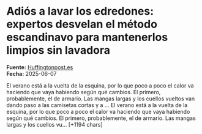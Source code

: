# Adiós a lavar los edredones: expertos desvelan el método escandinavo para mantenerlos limpios sin lavadora

**Fuente:** [Huffingtonpost.es](https://www.huffingtonpost.es/life/adios-lavar-edredones-expertos-desvelan-metodo-escandinavo-mantenerlos-limpios-lavadora.html)  
**Fecha:** 2025-06-07

<![CDATA[<p>El verano está a la vuelta de la esquina, por lo que poco a poco el calor va haciendo que vaya habiendo según qué cambios. El primero, probablemente, el de armario. Las mangas largas y los cuellos vueltos van dando paso a las camisetas cortas y a …

El verano está a la vuelta de la esquina, por lo que poco a poco el calor va haciendo que vaya habiendo según qué cambios. El primero, probablemente, el de armario. Las mangas largas y los cuellos vu… [+1194 chars]
